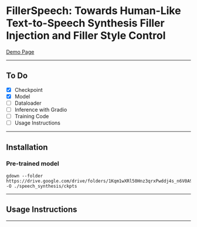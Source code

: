 # FillerSpeech: Towards Human-Like Text-to-Speech Synthesis Filler Injection and Filler Style Control

[Demo Page](https://fillerspeech.github.io/main/)



---

## To Do

- [x] Checkpoint
- [X] Model
- [ ] Dataloader 
- [ ] Inference with Gradio
- [ ] Training Code
- [ ] Usage Instructions

---

## Installation


### Pre-trained model
~~~
gdown --folder https://drive.google.com/drive/folders/1Kqm1wXRl50Hnz3qrxPwddj4s_n6V0A9m -O ./speech_synthesis/ckpts

~~~
---

## Usage Instructions


---

